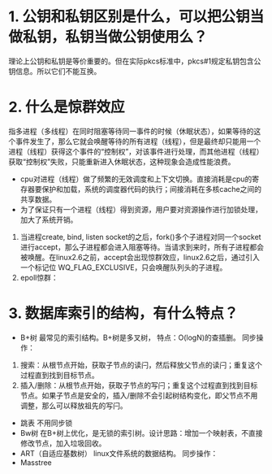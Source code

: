 # 1. 公钥和私钥区别是什么，可以把公钥当做私钥，私钥当做公钥使用么？
理论上公钥和私钥是等价重要的。但在实际pkcs标准中，pkcs#1规定私钥包含公钥信息。所以它们不能互换。
# 2. 什么是惊群效应
指多进程（多线程）在同时阻塞等待同一事件的时候（休眠状态），如果等待的这个事件发生了，那么它就会唤醒等待的所有进程（线程），但是最终却只能用一个进程（线程）获得这个事件的“控制权”，对该事件进行处理，而其他进程（线程）获取“控制权”失败，只能重新进入休眠状态，这种现象会造成性能浪费。
  - cpu对进程（线程）做了频繁的无效调度和上下文切换。直接消耗是cpu的寄存器要保护和加载，系统的调度器代码的执行；间接消耗在多核cache之间的共享数据。
  - 为了保证只有一个进程（线程）得到资源，用户要对资源操作进行加锁处理，加大了系统开销。
1) 当进程create, bind, listen socket的之后，fork()多个子进程对同一个socket进行accept，那么子进程都会进入阻塞等待。当请求到来时，所有子进程都会被唤醒。在linux2.6之前，accept会出现惊群效应，linux2.6之后，通过引入一个标记位 WQ_FLAG_EXCLUSIVE，只会唤醒队列头的子进程。
2) epoll惊群：
# 3. 数据库索引的结构，有什么特点？
  - B+树
  最常见的索引结构。B+树是多叉树， 特点：O(logN)的查插删。
  同步操作：
   1. 搜索：从根节点开始，获取子节点的读闩，然后释放父节点的读闩；重复这个过程直到找到目标节点。
   2. 插入/删除：从根节点开始，获取子节点的写闩；重复这个过程直到找到目标节点。如果子节点是安全的，插入/删除不会引起树结构变化，即父节点不用调整，那么可以释放祖先的写闩。
  - 跳表
  不用同步锁
  - Bw树
  在B+树上优化，是无锁的索引树。设计思路：增加一个映射表，不直接修改节点，加入垃圾回收。
  - ART（自适应基数树）
  linux文件系统的数据结构。
  同步操作：
  - Masstree
